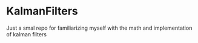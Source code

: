 # KalmanFilters
 Just a smal repo for familiarizing myself with the math and implementation of kalman filters 
